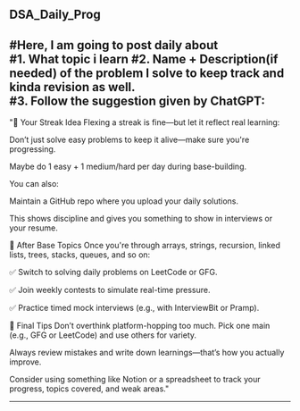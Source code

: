 ## DSA_Daily_Prog   
#Here, I am going to post daily about   
#1. What topic i learn
#2. Name + Description(if needed) of the problem I solve to keep track and kinda revision as well.  
#3. Follow the suggestion given by ChatGPT:  
 --------------------------------------------------------------------------------------
   "🔹 Your Streak Idea
Flexing a streak is fine—but let it reflect real learning:

Don’t just solve easy problems to keep it alive—make sure you're progressing.

Maybe do 1 easy + 1 medium/hard per day during base-building.

You can also:

Maintain a GitHub repo where you upload your daily solutions.

This shows discipline and gives you something to show in interviews or your resume.

🔹 After Base Topics
Once you're through arrays, strings, recursion, linked lists, trees, stacks, queues, and so on:

✅ Switch to solving daily problems on LeetCode or GFG.

✅ Join weekly contests to simulate real-time pressure.

✅ Practice timed mock interviews (e.g., with InterviewBit or Pramp).

🧠 Final Tips
Don’t overthink platform-hopping too much. Pick one main (e.g., GFG or LeetCode) and use others for variety.

Always review mistakes and write down learnings—that’s how you actually improve.

Consider using something like Notion or a spreadsheet to track your progress, topics covered, and weak areas."

-----------------------------------------------------------------------------------------
